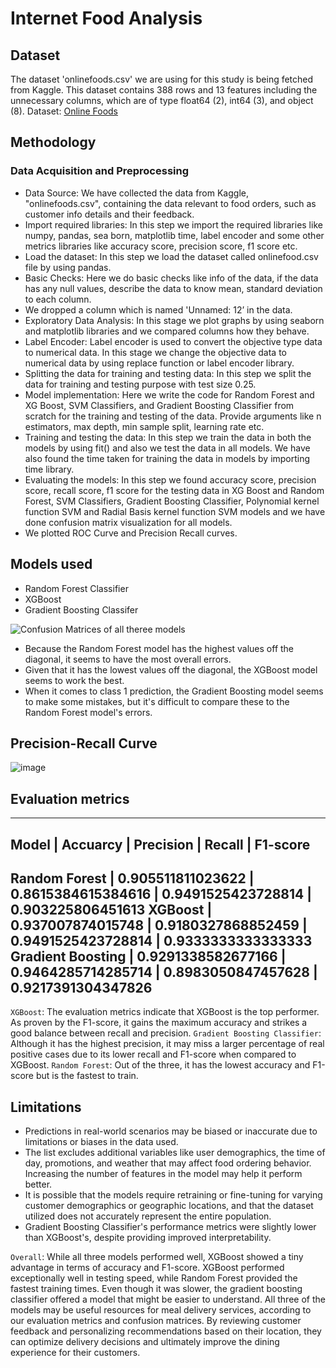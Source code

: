 # **Internet Food Analysis**

## **Dataset**
The dataset 'onlinefoods.csv' we are using for this study is being fetched from Kaggle. This dataset contains 388 rows and 13 features including the unnecessary columns, which are of type float64 (2), int64 (3), and object (8).
Dataset: [Online Foods](https://www.kaggle.com/code/yinn94/food-visualization-classification-acc-0-91/input)

## **Methodology**
### Data Acquisition and Preprocessing
- Data Source: We have collected the data from Kaggle, "onlinefoods.csv", containing the data relevant to food orders, such as customer info details and their feedback.
- Import required libraries: In this step we import the required libraries like numpy, pandas, sea born, matplotlib time, label encoder and some other metrics libraries like accuracy score, precision score, f1 score etc.
- Load the dataset: In this step we load the dataset called onlinefood.csv file by using pandas.
- Basic Checks: Here we do basic checks like info of the data, if the data has any null values, describe the data to know mean, standard deviation to each column.
- We dropped a column which is named 'Unnamed: 12’ in the data.
- Exploratory Data Analysis: In this stage we plot graphs by using seaborn and matplotlib libraries and we compared columns how they behave.
- Label Encoder: Label encoder is used to convert the objective type data to numerical data. In this stage we change the objective data to numerical data by using replace function or label encoder library.
- Splitting the data for training and testing data: In this step we split the data for training and testing purpose with test size 0.25.
- Model implementation:  Here we write the code for Random Forest and XG Boost, SVM Classifiers, and Gradient Boosting Classifier from scratch for the training and testing of the data. Provide arguments like n estimators, max depth, min sample split, learning rate etc.
- Training and testing the data: In this step we train the data in both the models by using fit() and also we test the data in all models. We have also found the time taken for training the data in models by importing time library.
- Evaluating the models: In this step we found accuracy score, precision score, recall score, f1 score for the testing data in XG Boost and Random Forest, SVM Classifiers, Gradient Boosting Classifier, Polynomial kernel function SVM and Radial Basis kernel function SVM models and we have done confusion matrix visualization for all models.
- We plotted ROC Curve and Precision Recall curves.

## **Models used**
- Random Forest Classifier
- XGBoost
- Gradient Boosting Classifer

![Confusion Matrices of all theree models](https://github.com/neehanthreddym/internet-food-analysis/assets/167118432/033e9a63-2d48-4bd0-9c7c-8126baccbad9)
- Because the Random Forest model has the highest values off the diagonal, it seems to have the most overall errors.
- Given that it has the lowest values off the diagonal, the XGBoost model seems to work the best.
- When it comes to class 1 prediction, the Gradient Boosting model seems to make some mistakes, but it's difficult to compare these to the Random Forest model's errors.

## **Precision-Recall Curve**
![image](https://github.com/neehanthreddym/internet-food-analysis/assets/167118432/430e6c9c-9e91-4dfd-b6b2-b208e26854c9)

## **Evaluation metrics**
------------------------------------------------------------------------------------------------------
Model             | Accuarcy           | Precision          | Recall             | F1-score
------------------------------------------------------------------------------------------------------
Random Forest     | 0.905511811023622  | 0.8615384615384616 | 0.9491525423728814 | 0.903225806451613
XGBoost           | 0.937007874015748  | 0.9180327868852459 | 0.9491525423728814 | 0.9333333333333333
Gradient Boosting | 0.9291338582677166 | 0.9464285714285714 | 0.8983050847457628 | 0.9217391304347826
------------------------------------------------------------------------------------------------------

`XGBoost`: The evaluation metrics indicate that XGBoost is the top performer. As proven by the F1-score, it gains the maximum accuracy and strikes a good balance between recall and precision.
`Gradient Boosting Classifier`: Although it has the highest precision, it may miss a larger percentage of real positive cases due to its lower recall and F1-score when compared to XGBoost.
`Random Forest`: Out of the three, it has the lowest accuracy and F1-score but is the fastest to train.

## **Limitations**
- Predictions in real-world scenarios may be biased or inaccurate due to limitations or biases in the data used.
- The list excludes additional variables like user demographics, the time of day, promotions, and weather that may affect food ordering behavior. Increasing the number of features in the model may help it perform better.
- It is possible that the models require retraining or fine-tuning for varying customer demographics or geographic locations, and that the dataset utilized does not accurately represent the entire population.
- Gradient Boosting Classifier's performance metrics were slightly lower than XGBoost's, despite providing improved interpretability.

`Overall`:
While all three models performed well, XGBoost showed a tiny advantage in terms of accuracy and F1-score. XGBoost performed exceptionally well in testing speed, while Random Forest provided the fastest training times. Even though it was slower, the gradient boosting classifier offered a model that might be easier to understand. All three of the models may be useful resources for meal delivery services, according to our evaluation metrics and confusion matrices. By reviewing customer feedback and personalizing recommendations based on their location, they can optimize delivery decisions and ultimately improve the dining experience for their customers.
